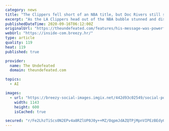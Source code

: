 ```yaml
---
category: news
title: "The Clippers fell short of an NBA title, but Doc Rivers still showed the way"
excerpt: "As the LA Clippers head out of the NBA bubble stunned and disappointed after being eliminated by the Denver Nuggets in Game 7 of their"
publishedDateTime: 2020-09-16T06:12:00Z
originalUrl: "https://theundefeated.com/features/his-message-was-powerful-how-doc-rivers-made-an-impact-in-the-nba-bubble/"
webUrl: "https://inside-com.breezy.hr/"
type: article
quality: 119
heat: 119
published: true

provider:
  name: The Undefeated
  domain: theundefeated.com

topics:
  - AI

images:
  - url: "https://breezy-social-images.imgix.net/442d93c02549/social-portal.png?auto=format&h=600"
    width: 1143
    height: 600
    isCached: true

secured: "r/Fe2LhzTiScs0N2EPv4a8RZlUP0J0y++MZ/OqpmJdAZQTPjMpnVIPEzBEdyGnqPEx3A7T3GuXW9hM3ohTXudRRarByvsCf+/wPKMUQEFHF/JzjKJW3nEsT0qhOdgmY7ZSpXPZOdkaNtJ+MP63RXPs/KOl3eV+8LCr21FofX4l7WJ2vivUH57tH+kf5LEkt59CsIB+apAQzq1IveEf9RtCNNvkWTAG6nr4ZOvZJsAk4OS0nq6VwpILbHaafrPtsf9bJdIjfd/CX0dRhBKuAIq4xB8sJHcOiE8x7xwY5jTIJM3zM91GyI7eQjOqNXb3G/NYzAo4E7sgfMMKyN/iNiBfcdhujKjLgnTk2hx4yy2qM=;ZYEwcgHkdT+3fbOWYBknMA=="
---
```


